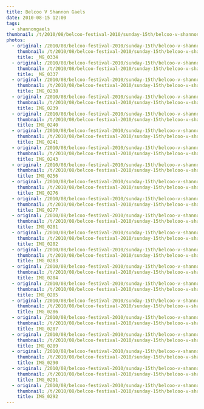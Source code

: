 ```yaml
---
title: Belcoo V Shannon Gaels
date: 2010-08-15 12:00
tags:
  - shannongaels
thumbnail: /t/2010/08/belcoo-festival-2010/sunday-15th/belcoo-v-shannon-gaels/_MG_0334.jpg
photos:
  - original: /2010/08/belcoo-festival-2010/sunday-15th/belcoo-v-shannon-gaels/_MG_0334.jpg
    thumbnail: /t/2010/08/belcoo-festival-2010/sunday-15th/belcoo-v-shannon-gaels/_MG_0334.jpg
    title: _MG_0334
  - original: /2010/08/belcoo-festival-2010/sunday-15th/belcoo-v-shannon-gaels/_MG_0337.jpg
    thumbnail: /t/2010/08/belcoo-festival-2010/sunday-15th/belcoo-v-shannon-gaels/_MG_0337.jpg
    title: _MG_0337
  - original: /2010/08/belcoo-festival-2010/sunday-15th/belcoo-v-shannon-gaels/IMG_0238.jpg
    thumbnail: /t/2010/08/belcoo-festival-2010/sunday-15th/belcoo-v-shannon-gaels/IMG_0238.jpg
    title: IMG_0238
  - original: /2010/08/belcoo-festival-2010/sunday-15th/belcoo-v-shannon-gaels/IMG_0239.jpg
    thumbnail: /t/2010/08/belcoo-festival-2010/sunday-15th/belcoo-v-shannon-gaels/IMG_0239.jpg
    title: IMG_0239
  - original: /2010/08/belcoo-festival-2010/sunday-15th/belcoo-v-shannon-gaels/IMG_0240.jpg
    thumbnail: /t/2010/08/belcoo-festival-2010/sunday-15th/belcoo-v-shannon-gaels/IMG_0240.jpg
    title: IMG_0240
  - original: /2010/08/belcoo-festival-2010/sunday-15th/belcoo-v-shannon-gaels/IMG_0241.jpg
    thumbnail: /t/2010/08/belcoo-festival-2010/sunday-15th/belcoo-v-shannon-gaels/IMG_0241.jpg
    title: IMG_0241
  - original: /2010/08/belcoo-festival-2010/sunday-15th/belcoo-v-shannon-gaels/IMG_0243.jpg
    thumbnail: /t/2010/08/belcoo-festival-2010/sunday-15th/belcoo-v-shannon-gaels/IMG_0243.jpg
    title: IMG_0243
  - original: /2010/08/belcoo-festival-2010/sunday-15th/belcoo-v-shannon-gaels/IMG_0256.jpg
    thumbnail: /t/2010/08/belcoo-festival-2010/sunday-15th/belcoo-v-shannon-gaels/IMG_0256.jpg
    title: IMG_0256
  - original: /2010/08/belcoo-festival-2010/sunday-15th/belcoo-v-shannon-gaels/IMG_0276.jpg
    thumbnail: /t/2010/08/belcoo-festival-2010/sunday-15th/belcoo-v-shannon-gaels/IMG_0276.jpg
    title: IMG_0276
  - original: /2010/08/belcoo-festival-2010/sunday-15th/belcoo-v-shannon-gaels/IMG_0277.jpg
    thumbnail: /t/2010/08/belcoo-festival-2010/sunday-15th/belcoo-v-shannon-gaels/IMG_0277.jpg
    title: IMG_0277
  - original: /2010/08/belcoo-festival-2010/sunday-15th/belcoo-v-shannon-gaels/IMG_0281.jpg
    thumbnail: /t/2010/08/belcoo-festival-2010/sunday-15th/belcoo-v-shannon-gaels/IMG_0281.jpg
    title: IMG_0281
  - original: /2010/08/belcoo-festival-2010/sunday-15th/belcoo-v-shannon-gaels/IMG_0282.jpg
    thumbnail: /t/2010/08/belcoo-festival-2010/sunday-15th/belcoo-v-shannon-gaels/IMG_0282.jpg
    title: IMG_0282
  - original: /2010/08/belcoo-festival-2010/sunday-15th/belcoo-v-shannon-gaels/IMG_0283.jpg
    thumbnail: /t/2010/08/belcoo-festival-2010/sunday-15th/belcoo-v-shannon-gaels/IMG_0283.jpg
    title: IMG_0283
  - original: /2010/08/belcoo-festival-2010/sunday-15th/belcoo-v-shannon-gaels/IMG_0284.jpg
    thumbnail: /t/2010/08/belcoo-festival-2010/sunday-15th/belcoo-v-shannon-gaels/IMG_0284.jpg
    title: IMG_0284
  - original: /2010/08/belcoo-festival-2010/sunday-15th/belcoo-v-shannon-gaels/IMG_0285.jpg
    thumbnail: /t/2010/08/belcoo-festival-2010/sunday-15th/belcoo-v-shannon-gaels/IMG_0285.jpg
    title: IMG_0285
  - original: /2010/08/belcoo-festival-2010/sunday-15th/belcoo-v-shannon-gaels/IMG_0286.jpg
    thumbnail: /t/2010/08/belcoo-festival-2010/sunday-15th/belcoo-v-shannon-gaels/IMG_0286.jpg
    title: IMG_0286
  - original: /2010/08/belcoo-festival-2010/sunday-15th/belcoo-v-shannon-gaels/IMG_0287.jpg
    thumbnail: /t/2010/08/belcoo-festival-2010/sunday-15th/belcoo-v-shannon-gaels/IMG_0287.jpg
    title: IMG_0287
  - original: /2010/08/belcoo-festival-2010/sunday-15th/belcoo-v-shannon-gaels/IMG_0289.jpg
    thumbnail: /t/2010/08/belcoo-festival-2010/sunday-15th/belcoo-v-shannon-gaels/IMG_0289.jpg
    title: IMG_0289
  - original: /2010/08/belcoo-festival-2010/sunday-15th/belcoo-v-shannon-gaels/IMG_0290.jpg
    thumbnail: /t/2010/08/belcoo-festival-2010/sunday-15th/belcoo-v-shannon-gaels/IMG_0290.jpg
    title: IMG_0290
  - original: /2010/08/belcoo-festival-2010/sunday-15th/belcoo-v-shannon-gaels/IMG_0291.jpg
    thumbnail: /t/2010/08/belcoo-festival-2010/sunday-15th/belcoo-v-shannon-gaels/IMG_0291.jpg
    title: IMG_0291
  - original: /2010/08/belcoo-festival-2010/sunday-15th/belcoo-v-shannon-gaels/IMG_0292.jpg
    thumbnail: /t/2010/08/belcoo-festival-2010/sunday-15th/belcoo-v-shannon-gaels/IMG_0292.jpg
    title: IMG_0292
---
```

